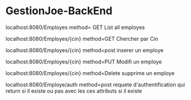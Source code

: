 # GestionJoe-BackEnd

localhost:8080/Employes   method= GET
    List all employes

localhost:8080/Employes/{cin}    method=GET
   Chercher par Cin

localhost:8080/Employes/{cin}    method=post 
   inserer un employe

localhost:8080/Employes/{cin}    method=PUT 
   Modifi un employe
   
localhost:8080/Employes/{cin}    method=Delete
   supprime un employe
   
localhost:8080/Employe/auth    method=post
   requete d'authentification qui return si il existe ou pas avec les ces attributs si il existe


   


